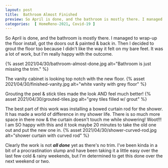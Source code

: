 ```yaml
---
layout: post
title:  Bathroom Almost Finished
preview: So April is done, and the bathroom is mostly there. I managed to wrap-up the floor install, got the doors out & painted & back in. Then I decided to grout the floor too because I didn't like the way it felt on my bare feet. It was a lot of work, but I'm really happy with the outcome.
categories:  [ HomeReno-2021, Covid-19 ]
---
```


So April is done, and the bathroom is mostly there. I managed to wrap-up the floor install, got the doors out & painted & back in. Then I decided to grout the floor too because I didn't like the way it felt on my bare feet. It was a lot of work, but I'm really happy with the outcome.

{% asset 2021/04/30/bathroom-almost-done.jpg alt="Bathroom is just missing the trim." %}

The vanity cabinet is looking top notch with the new floor.
{% asset 2021/04/30/finished-vanity.jpg alt="white vanity with grey floor" %}

Grouting the peel & stick tiles made the look AND feel much better!
{% asset 2021/04/30/grouted-tiles.jpg alt="grey tiles filled w/ grout" %}

The best part of this work was installing a bowed curtain rod for the shower. It has made a world of difference in my shower life. There is so much more space in there now & the curtain doesn't touch me while showering! Woot!!! I am SO happy with this and it took maybe 20 minutes to take the old one out and put the new one in. 
{% asset 2021/04/30/shower-curved-rod.jpg alt="shower curtain with curved rod" %}

Clearly the work is not __*all done*__ yet as there's no trim. I've been kinda in a bit of a procrastination slump and have been taking it a little easy over the last few cold & rainy weekends, but I'm determined to get this done over the next weekend or two. 
